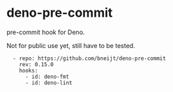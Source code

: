 # deno-pre-commit

pre-commit hook for Deno.

Not for public use yet, still have to be tested.

```
  - repo: https://github.com/bneijt/deno-pre-commit
    rev: 0.15.0
    hooks:
      - id: deno-fmt
      - id: deno-lint
```
